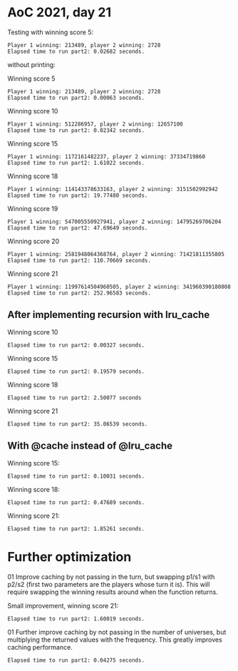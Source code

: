 # AoC 2021, day 21

Testing with winning score 5:

```
Player 1 winning: 213489, player 2 winning: 2728
Elapsed time to run part2: 0.02682 seconds.
```

without printing:

Winning score 5

```
Player 1 winning: 213489, player 2 winning: 2728
Elapsed time to run part2: 0.00063 seconds.
```

Winning score 10

```
Player 1 winning: 512286957, player 2 winning: 12657100
Elapsed time to run part2: 0.02342 seconds.
```

Winning score 15

```
Player 1 winning: 1172161482237, player 2 winning: 37334719860
Elapsed time to run part2: 1.61022 seconds.
```

Winning score 18

```
Player 1 winning: 114143378633163, player 2 winning: 3151502992942
Elapsed time to run part2: 19.77480 seconds.
```

Winning score 19

```
Player 1 winning: 547005550927941, player 2 winning: 14795269706204
Elapsed time to run part2: 47.69649 seconds.
```

Winning score 20

```
Player 1 winning: 2581948064368764, player 2 winning: 71421811355805
Elapsed time to run part2: 110.70669 seconds.
```

Winning score 21

```
Player 1 winning: 11997614504960505, player 2 winning: 341960390180808
Elapsed time to run part2: 252.96583 seconds.
```

## After implementing recursion with lru_cache

Winning score 10

```
Elapsed time to run part2: 0.00327 seconds.
```

Winning score 15

```
Elapsed time to run part2: 0.19579 seconds.
```


Winning score 18

```
Elapsed time to run part2: 2.50077 seconds
```

Winning score 21

```
Elapsed time to run part2: 35.06539 seconds.
```

## With @cache instead of @lru_cache

Winning score 15:

```
Elapsed time to run part2: 0.10031 seconds.
```

Winning score 18:

```
Elapsed time to run part2: 0.47689 seconds.
```

Winning score 21:

```
Elapsed time to run part2: 1.85261 seconds.
```

# Further optimization

01 Improve caching by not passing in the turn, but swapping p1/s1 with p2/s2 (first two parameters are the players whose turn it is). This will require swapping the winning results around when the function returns.

Small improvement, winning score 21:

```
Elapsed time to run part2: 1.60019 seconds.
```

01 Further improve caching by not passing in the number of universes, but multiplying the returned values with the frequency. This greatly improves caching performance.

```
Elapsed time to run part2: 0.04275 seconds.
```